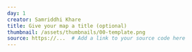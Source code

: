 ```yaml
---
day: 1
creator: Samriddhi Khare
title: Give your map a title (optional)
thumbnail: /assets/thumbnails/00-template.png
source: https://...  # Add a link to your source code here
---
```

